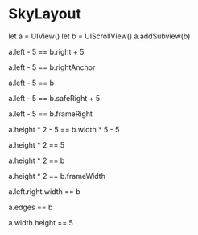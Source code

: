 # SkyLayout

let a = UIView()
let b = UIScrollView()
a.addSubview(b)

a.left - 5 == b.right + 5

a.left - 5 == b.rightAnchor

a.left - 5 == b

a.left - 5 == b.safeRight + 5

a.left - 5 == b.frameRight

a.height * 2 - 5 == b.width * 5 - 5

a.height * 2 == 5

a.height * 2 == b

a.height * 2 == b.frameWidth

a.left.right.width == b

a.edges == b

a.width.height == 5
